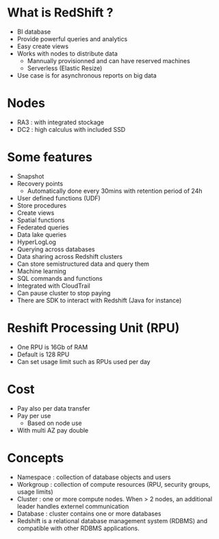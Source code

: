 # What is RedShift ?

* BI database
* Provide powerful queries and analytics
* Easy create views
* Works with nodes to distribute data
    * Mannually provisionned and can have reserved machines
    * Serverless (Elastic Resize)
* Use case is for asynchronous reports on big data

# Nodes
* RA3 : with integrated stockage
* DC2 : high calculus with included SSD

# Some features
* Snapshot
* Recovery points
    * Automatically done every 30mins with retention period of 24h
* User defined functions (UDF)
* Store procedures
* Create views
* Spatial functions
* Federated queries
* Data lake queries
* HyperLogLog
* Querying across databases
* Data sharing across Redshift clusters
* Can store semistructured data and query them
* Machine learning
* SQL commands and functions
* Integrated with CloudTrail
* Can pause cluster to stop paying
* There are SDK to interact with Redshift (Java for instance)

# Reshift Processing Unit (RPU)
* One RPU is 16Gb of RAM
* Default is 128 RPU
* Can set usage limit such as RPUs used per day

# Cost
* Pay also per data transfer
* Pay per use
    * Based on node use
* With multi AZ pay double

# Concepts
* Namespace : collection of database objects and users
* Workgroup : collection of compute resources (RPU, security groups, usage limits)
* Cluster : one or more compute nodes. When > 2 nodes, an additional leader handles externel communication
* Database : cluster contains one or more databases
* Redshift is a relational database management system (RDBMS) and compatible with other RDBMS applications. 